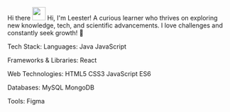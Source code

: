 Hi there <img src="https://raw.githubusercontent.com/MartinHeinz/MartinHeinz/master/wave.gif" width="30px" />
Hi, I'm Leester!
A curious learner who thrives on exploring new knowledge, tech, and scientific advancements.
I love challenges and constantly seek growth! 🚀

Tech Stack:
Languages:
Java
JavaScript

Frameworks & Libraries:
React

Web Technologies:
HTML5
CSS3
JavaScript ES6

Databases:
MySQL
MongoDB

Tools:
Figma

